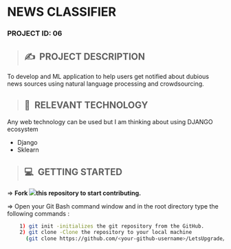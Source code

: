 # **NEWS CLASSIFIER**

### **PROJECT ID: 06**
>## ✍&nbsp; PROJECT DESCRIPTION
To develop and ML application to help users get notified about dubious news sources using natural language processing and crowdsourcing.

>## 📂&nbsp; RELEVANT TECHNOLOGY
Any web technology can be used but I am thinking about using DJANGO ecosystem

* Django
* Sklearn

>## 💻&nbsp; GETTING STARTED

=> **Fork <a href=https://github.com/LetsUpgrade/NEWS-CLASSIFIER><img src="https://img.icons8.com/ios/24/000000/code-fork.png"></a>this repository to start contributing.**

=> Open your Git Bash command window and in the root directory type the following commands :
```bash
    1) git init -initializes the git repository from the GitHub. 
    2) git clone -Clone the repository to your local machine
      (git clone https://github.com/<your-github-username>/LetsUpgrade/NEWS-CLASSIFIER.git)
```    
